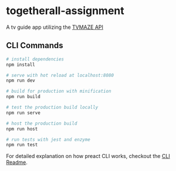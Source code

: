 # togetherall-assignment

A tv guide app utilizing the [TVMAZE API](https://www.tvmaze.com/api)

## CLI Commands

``` bash
# install dependencies
npm install

# serve with hot reload at localhost:8080
npm run dev

# build for production with minification
npm run build

# test the production build locally
npm run serve

# host the production build
npm run host

# run tests with jest and enzyme
npm run test
```

For detailed explanation on how preact CLI works, checkout the [CLI Readme](https://github.com/developit/preact-cli/blob/master/README.md).
